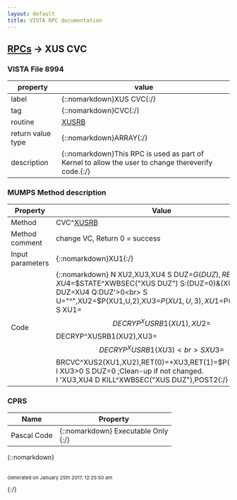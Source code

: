 ```yaml
---
layout: default
title: VISTA RPC documentation
---
```




## [RPCs](TableOfContent.md) &#8594; XUS CVC 



### VISTA File 8994 


 property | value 
--- | --- 
 label | {::nomarkdown}XUS CVC{:/}
 tag | {::nomarkdown}CVC{:/}
 routine | [XUSRB](http://code.osehra.org/dox/Routine_XUSRB_source.html)
 return value type | {::nomarkdown}ARRAY{:/}
 description | {::nomarkdown}This RPC is used as part of Kernel to allow the user to change thereverify code.{:/}


### MUMPS Method description

 Property | Value 
 --- | --- 
 Method | CVC^[XUSRB](http://code.osehra.org/dox/Routine_XUSRB_source.html)
 Method comment | change VC, Return 0 = success
 Input parameters | {::nomarkdown}XU1{:/}
 Code | {::nomarkdown}  N XU2,XU3,XU4 S DUZ=$G(DUZ),RET(0)=99,XU4=$$STATE^XWBSEC("XUS DUZ") S:(DUZ=0)&(XU4>0) DUZ=XU4 Q:DUZ'>0<br> S U="^",XU2=$P(XU1,U,2),XU3=$P(XU1,U,3),XU1=$P(XU1,U)<br> S XU1=$$DECRYP^XUSRB1(XU1),XU2=$$DECRYP^XUSRB1(XU2),XU3=$$DECRYP^XUSRB1(XU3)<br> S XU3=$$BRCVC^XUS2(XU1,XU2),RET(0)=+XU3,RET(1)=$P(XU3,U,2,9)<br> I XU3>0 S DUZ=0 ;Clean-up if not changed.<br> I 'XU3,XU4 D KILL^XWBSEC("XUS DUZ"),POST2{:/}


### CPRS

 Name | Property 
 --- | --- 
 Pascal Code | {::nomarkdown} Executable Only <br/>{:/}

{::nomarkdown} <br/><br/><p style="font-size: 11px">Generated on January 25th 2017, 12:25:50 am</p>{:/}